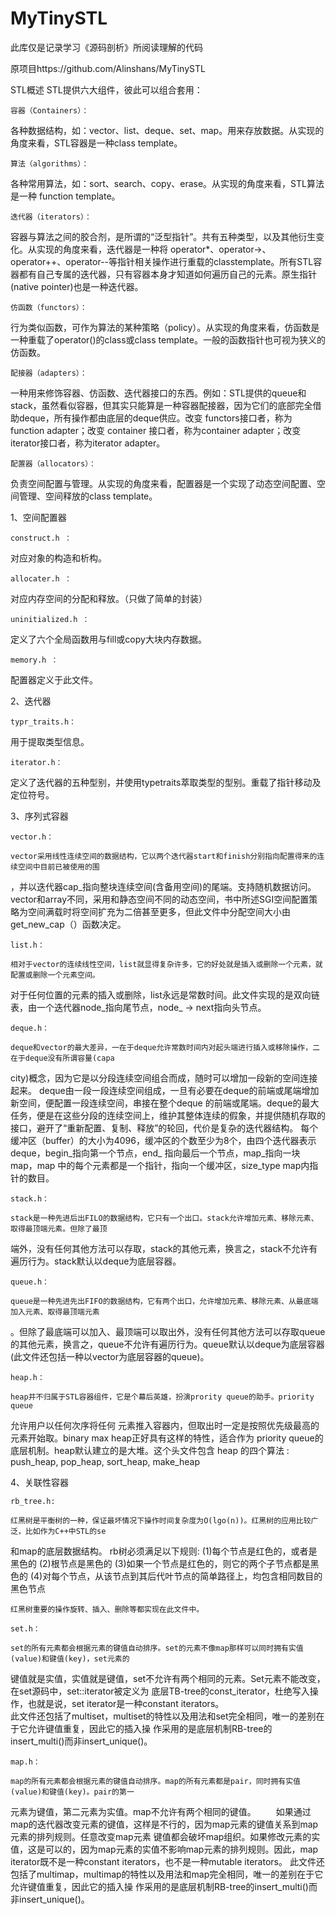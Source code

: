 # MyTinySTL
此库仅是记录学习《源码剖析》所阅读理解的代码 


原项目https://github.com/Alinshans/MyTinySTL


STL概述
STL提供六大组件，彼此可以组合套用：

	容器（Containers）：
各种数据结构，如：vector、list、deque、set、map。用来存放数据。从实现的角度来看，STL容器是一种class template。

	算法（algorithms）：
各种常用算法，如：sort、search、copy、erase。从实现的角度来看，STL算法是一种 function template。

	迭代器（iterators）：
容器与算法之间的胶合剂，是所谓的“泛型指针”。共有五种类型，以及其他衍生变化。从实现的角度来看，迭代器是一种将 operator*、operator->、operator++、operator--等指针相关操作进行重载的classtemplate。所有STL容器都有自己专属的迭代器，只有容器本身才知道如何遍历自己的元素。原生指针(native pointer)也是一种迭代器。

	仿函数（functors）：
行为类似函数，可作为算法的某种策略（policy）。从实现的角度来看，仿函数是一种重载了operator()的class或class template。一般的函数指针也可视为狭义的仿函数。

	配接器（adapters）：
一种用来修饰容器、仿函数、迭代器接口的东西。例如：STL提供的queue和stack，虽然看似容器，但其实只能算是一种容器配接器，因为它们的底部完全借助deque，所有操作都由底层的deque供应。改变 functors接口者，称为function adapter；改变 container 接口者，称为container adapter；改变iterator接口者，称为iterator adapter。

	配置器（allocators）：
负责空间配置与管理。从实现的角度来看，配置器是一个实现了动态空间配置、空间管理、空间释放的class template。

1、空间配置器

	construct.h ：
对应对象的构造和析构。

	allocater.h ：
对应内存空间的分配和释放。（只做了简单的封装）

	uninitialized.h ：
定义了六个全局函数用与fill或copy大块内存数据。

	memory.h ：
配置器定义于此文件。

2、迭代器

	typr_traits.h：
用于提取类型信息。

	iterator.h：
定义了迭代器的五种型别，并使用typetraits萃取类型的型别。重载了指针移动及定位符号。

3、序列式容器

	vector.h：
	
	vector采用线性连续空间的数据结构，它以两个迭代器start和finish分别指向配置得来的连续空间中目前已被使用的围
，并以迭代器cap_指向整块连续空间(含备用空间)的尾端。支持随机数据访问。vector和array不同，采用和静态空间不同的动态空间，书中所述SGI空间配置策略为空间满载时将空间扩充为二倍甚至更多，但此文件中分配空间大小由get_new_cap（）函数决定。

	list.h：
	
	相对于vector的连续线性空间，list就显得复杂许多，它的好处就是插入或删除一个元素，就配置或删除一个元素空间。
对于任何位置的元素的插入或删除，list永远是常数时间。此文件实现的是双向链表，由一个迭代器node_指向尾节点，node_ -> next指向头节点。
  
	deque.h：
	
	deque和vector的最大差异，一在于deque允许常数时间内对起头端进行插入或移除操作，二在于deque没有所谓容量(capa
city)概念，因为它是以分段连续空间组合而成，随时可以增加一段新的空间连接起来。
	deque由一段一段连续空间组成，一旦有必要在deque的前端或尾端增加新空间，便配置一段连续空间，串接在整个deque
的前端或尾端。deque的最大任务，便是在这些分段的连续空间上，维护其整体连续的假象，并提供随机存取的接口，避开了“重新配置、复制、释放”的轮回，代价是复杂的迭代器结构。
	每个缓冲区（buffer）的大小为4096，缓冲区的个数至少为8个，由四个迭代器表示deque，begin_指向第一个节点，end_
指向最后一个节点，map_指向一块 map，map 中的每个元素都是一个指针，指向一个缓冲区，size_type map内指针的数目。
	
	stack.h：
	
	stack是一种先进后出FILO的数据结构，它只有一个出口。stack允许增加元素、移除元素、取得最顶端元素。但除了最顶
端外，没有任何其他方法可以存取，stack的其他元素，换言之，stack不允许有遍历行为。stack默认以deque为底层容器。
	
	queue.h：
	
	queue是一种先进先出FIFO的数据结构，它有两个出口，允许增加元素、移除元素、从最底端加入元素、取得最顶端元素
。但除了最底端可以加入、最顶端可以取出外，没有任何其他方法可以存取queue的其他元素，换言之，queue不允许有遍历行为。queue默认以deque为底层容器(此文件还包括一种以vector为底层容器的queue)。
	
	heap.h：
	
	heap并不归属于STL容器组件，它是个幕后英雄，扮演prority queue的助手。priority queue 
允许用户以任何次序将任何 元素推入容器内，但取出时一定是按照优先级最高的元素开始取。binary max heap正好具有这样的特性，适合作为 priority queue的底层机制。heap默认建立的是大堆。这个头文件包含 heap 的四个算法 : push_heap, pop_heap, sort_heap, make_heap
	
4、关联性容器

	rb_tree.h:
	
	红黑树是平衡树的一种，保证最坏情况下操作时间复杂度为O(lgo(n))。红黑树的应用比较广泛，比如作为C++中STL的se
和map的底层数据结构。
	rb树必须满足以下规则:
(1)每个节点是红色的，或者是黑色的
(2)根节点是黑色的
(3)如果一个节点是红色的，则它的两个子节点都是黑色的
(4)对每个节点，从该节点到其后代叶节点的简单路径上，均包含相同数目的黑色节点

	红黑树重要的操作旋转、插入、删除等都实现在此文件中。
  
	set.h：
	
	set的所有元素都会根据元素的键值自动排序。set的元素不像map那样可以同时拥有实值(value)和键值(key)，set元素的
键值就是实值，实值就是键值，set不允许有两个相同的元素。Set元素不能改变，在set源码中，set<T>::iterator被定义为
底层TB-tree的const_iterator，杜绝写入操作，也就是说，set iterator是一种constant iterators。	    		
	此文件还包括了multiset，multiset的特性以及用法和set完全相同，唯一的差别在于它允许键值重复，因此它的插入操
作采用的是底层机制RB-tree的insert_multi()而非insert_unique()。

	map.h：
	
	map的所有元素都会根据元素的键值自动排序。map的所有元素都是pair，同时拥有实值(value)和键值(key)。pair的第一
元素为键值，第二元素为实值。map不允许有两个相同的键值。
　　如果通过map的迭代器改变元素的键值，这样是不行的，因为map元素的键值关系到map元素的排列规则。任意改变map元素
键值都会破坏map组织。如果修改元素的实值，这是可以的，因为map元素的实值不影响map元素的排列规则。因此，map 
iterator既不是一种constant iterators，也不是一种mutable iterators。
	此文件还包括了multimap，multimap的特性以及用法和map完全相同，唯一的差别在于它允许键值重复，因此它的插入操
作采用的是底层机制RB-tree的insert_multi()而非insert_unique()。










	
	